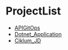 # ProjectList


- [APIGitOps](https://dev.azure.com/RishiAzureLearning/APIGitOps)
- [Dotnet_Application](https://dev.azure.com/RishiAzureLearning/Complete_Dotnet_Application/)
- [Ciklum_JD](https://dev.azure.com/RishiAzureLearning/Ciklum_Dotnet)
